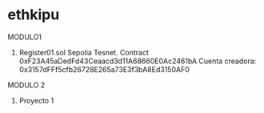 # ethkipu
MODULO1
1) Register01.sol
   Sepolia Tesnet. Contract 0xF23A45aDedFd43Ceaacd3d11A68660E0Ac2461bA
   Cuenta creadora: 0x3157dFFf5cfb26728E265a73E3f3bA8Ed3150AF0

MODULO 2
1) Proyecto 1
   
